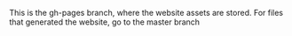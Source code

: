 This is the gh-pages branch, where the website assets are stored. For files that generated the website, go to the master branch
